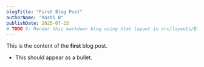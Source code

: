 ```yaml
---
blogTitle: "First Blog Post"
authorName: "Rashi B"
publishDate: 2025-07-23
# TODO 5: Render this markdown blog using html layout in src/layouts/BlogLayout.astro
---
```


This is the content of the **first** blog post.
- This should appear as a bullet.